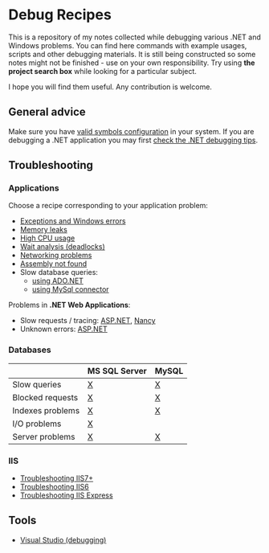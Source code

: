 
Debug Recipes
=============

This is a repository of my notes collected while debugging various .NET and Windows problems. You can find here commands with example usages, scripts and other debugging materials.  It is still being constructed so some notes might not be finished - use on your own responsibility. Try using **the project search box** while looking for a particular subject.

I hope you will find them useful. Any contribution is welcome.

## General advice

Make sure you have [valid symbols configuration](windows-debugging-configuration.md#environment-variables) in your system. If you are debugging a .NET application you may first [check the .NET debugging tips](clr-debugging-tips.md).

## Troubleshooting

### Applications

Choose a recipe corresponding to your application problem:

- [Exceptions and Windows errors](exceptions/exceptions.md)
- [Memory leaks](memory/managed-memory-leaks.md)
- [High CPU usage](cpu/analyzing-high-cpu-usage.md)
- [Wait analysis (deadlocks)](threading/analyzing-waits.md)
- [Networking problems](network/network-tracing.md)
- [Assembly not found](assemblies/clr-assemblies.md)
- Slow database queries:
  - [using ADO.NET](ado.net/ado.net-debugging.md)
  - [using MySql connector](databases/mysql/mysql.net-connector-usage.md)

Problems in **.NET Web Applications**:

- Slow requests / tracing: [ASP.NET](asp.net/asp.net-profiling.md), [Nancy](nancy/nancy-diagnostics.md)
- Unknown errors: [ASP.NET](asp.net/asp.net-debugging.md)

### Databases

|    | MS SQL Server | MySQL |
| --- | --- | --- |
| Slow queries | [X](databases/mssqlserver/mssqlserver-querying.md) | [X](databases/mysql/mysql-querying.md) |
| Blocked requests | [X](databases/mssqlserver/mssqlserver-concurrency.md) | [X](databases/mysql/mysql-concurrency.md) |
| Indexes problems | [X](databases/mssqlserver/mssqlserver-indexes.md) | [X](databases/mysql/mysql-indexes.md) |
| I/O problems | [X](databases/mssqlserver/mssqlserver-troubleshooting-io.md) |  |
| Server problems | [X](databases/mssqlserver/mssqlserver-troubleshooting-server.md) | [X](databases/mysql/mysql-troubleshooting-server.md) |

### IIS

- [Troubleshooting IIS7+](iis/iis7up.md)
- [Troubleshooting IIS6](iis/iis6.md)
- [Troubleshooting IIS Express](iis/iisexpress.md)

## Tools

- [Visual Studio (debugging)](debugging-using-vs/README.md)

